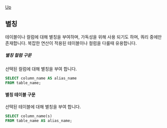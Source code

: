 [Up](./index.md)

## 별칭

테이블이나 컬럼에 대해 별칭을 부여하며, 가독성을 위해 사용 되기도 하며, 쿼리 중에만 존재합니다.
복잡한 연산이 적용된 테이블이나 컬럼을 다룰때 유용합니다.

##### 별칭 컬럼 구문

선택된 컬럼에 대해 별칭을 부여 합니다.

```sql
SELECT column_name AS alias_name
FROM table_name;
```

#### 별칭 테이블 구문

선택된 테이블에 대해 별칭을 부여 합니다.

```sql
SELECT column_name(s)
FROM table_name AS alias_name;
```

